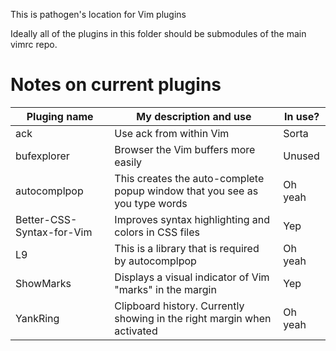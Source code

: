 This is pathogen's location for Vim plugins

Ideally all of the plugins in this folder should be submodules of the main vimrc repo.

# Notes on current plugins

| Pluging name | My description and use | In use? |
| --- | --- | --- |
| ack | Use ack from within Vim | Sorta |
| bufexplorer | Browser the Vim buffers more easily | Unused |
| autocomplpop | This creates the auto-complete popup window that you see as you type words | Oh yeah |
| Better-CSS-Syntax-for-Vim | Improves syntax highlighting and colors in CSS files | Yep |
| L9 | This is a library that is required by autocomplpop | Oh yeah |
| ShowMarks | Displays a visual indicator of Vim "marks" in the margin | Yep |
| YankRing | Clipboard history. Currently showing in the right margin when activated | Oh yeah |
